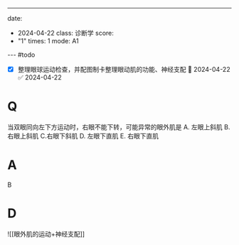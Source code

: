 ---
date:
  - 2024-04-22
class: 诊断学
score:
  - "1"
times: 1
mode: A1

--- #todo
- [x] 整理眼球运动检查，并配图制卡整理眼动肌的功能、神经支配 📅 2024-04-22 ✅ 2024-04-22


# Q
当双眼同向左下方运动时，右眼不能下转，可能异常的眼外肌是
A. 左眼上斜肌 
B. 右眼上斜肌 
C.右眼下斜肌
D. 左眼下直肌 
E. 右眼下直肌

# A

B



# D
![[眼外肌的运动+神经支配]]